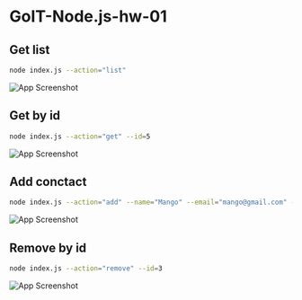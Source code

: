 # GoIT-Node.js-hw-01

## Get list

```sh
node index.js --action="list"
```

![App Screenshot](https://i.ibb.co/qdYDQ7T/action-list.png)

## Get by id

```sh
node index.js --action="get" --id=5
```

![App Screenshot](https://i.ibb.co/0B4TVgf/getById.png)

## Add conctact

```sh
node index.js --action="add" --name="Mango" --email="mango@gmail.com" --phone="322-22-22"
```

![App Screenshot](https://i.ibb.co/f4zfKKb/add-Contact.png)

## Remove by id

```sh
node index.js --action="remove" --id=3
```

![App Screenshot](https://i.ibb.co/2cx6zNr/delete-Contact.png)
